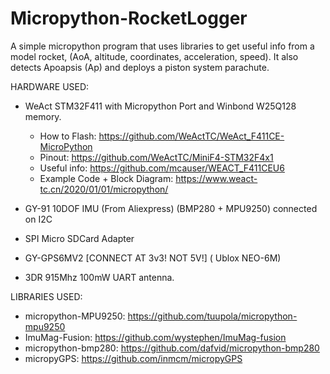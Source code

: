 # Micropython-RocketLogger
A simple micropython program that uses libraries to get useful info from a model rocket, (AoA, altitude, coordinates, acceleration, speed). It also detects Apoapsis (Ap) and deploys a piston system parachute.

HARDWARE USED:

  - WeAct STM32F411 with Micropython Port and Winbond W25Q128 memory.
    - How to Flash: https://github.com/WeActTC/WeAct_F411CE-MicroPython
    - Pinout: https://github.com/WeActTC/MiniF4-STM32F4x1
    - Useful info: https://github.com/mcauser/WEACT_F411CEU6
    - Example Code + Block Diagram: https://www.weact-tc.cn/2020/01/01/micropython/ 

  - GY-91 10DOF IMU (From Aliexpress) (BMP280 + MPU9250) connected on I2C

  - SPI Micro SDCard Adapter

  - GY-GPS6MV2 [CONNECT AT 3v3! NOT 5V!] ( Ublox NEO-6M)

  - 3DR 915Mhz 100mW UART antenna.

LIBRARIES USED:
  - micropython-MPU9250: https://github.com/tuupola/micropython-mpu9250
  - ImuMag-Fusion: https://github.com/wystephen/ImuMag-fusion
  - micropython-bmp280: https://github.com/dafvid/micropython-bmp280
  - micropyGPS: https://github.com/inmcm/micropyGPS
